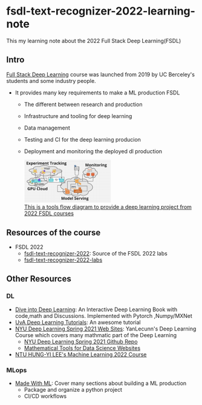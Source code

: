 # fsdl-text-recognizer-2022-learning-note
This my learning note about the 2022 Full Stack Deep Learning(FSDL)

## Intro 

[Full Stack Deep Learning](https://fullstackdeeplearning.com/) course was launched from 2019 by UC Berceley's students and some industry people.
- It provides many key requirements to make a ML production FSDL
    - The different between research and production
    - Infrastructure and tooling for deep learning 
    - Data management 
    - Testing and CI for the deep learning producion
    - Deployment and monitoring the deployed dl production

        <a  href="https://miro.com/app/board/uXjVOrOHcOg=/?moveToViewport=-756,-1203,2371,1920&embedId=593080028837">
        <img src="docs/images/fsdl_2022_tool_diagram.png" title="fsdl_2022_tool_diagram" height="50%" width="50%" >
        <br>
            This is a tools flow diagram to provide a deep learning project from 2022 FSDL courses
        </a>

## Resources of the course
- FSDL 2022 
    - [fsdl-text-recognizer-2022](https://github.com/full-stack-deep-learning/fsdl-text-recognizer-2022): Source of the FSDL 2022 labs
    - [fsdl-text-recognizer-2022-labs](https://github.com/full-stack-deep-learning/fsdl-text-recognizer-2022-labs)

## Other Resources
### DL 
- [Dive into Deep Learning](https://d2l.ai/): An Interactive Deep Learning Book with code,math and Discussions. Implemented with Pytorch ,Numpy/MXNet
- [UvA Deep Learning Tutorials](https://uvadlc-notebooks.readthedocs.io/en/latest/index.html): An awesome tutorial 
- [NYU Deep Learning Spring 2021 Web Sites](https://atcold.github.io/NYU-DLSP21/): YanLecunn's Deep Learning Course which covers many mathmatic part of the Deep Learning
    - [NYU Deep Learning Spring 2021 Github Repo](https://github.com/Atcold/NYU-DLSP21)
    - [Mathematical Tools for Data Science Websites](https://cds.nyu.edu/math-tools/)
- [NTU HUNG-YI LEE's Machine Learning 2022 Course](https://speech.ee.ntu.edu.tw/~hylee/ml/2022-spring.php)


### MLops
- [Made With ML](https://madewithml.com/courses/mlops/): Cover many sections about building a ML production
    - Package and organize a python project 
    - CI/CD workflows 